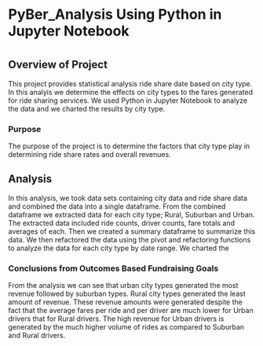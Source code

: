 # PyBer_Analysis Using Python in Jupyter Notebook
# 

## Overview of Project
  This project provides statistical analysis ride share date based on city type.  In this analyis we determine the effects on city types to the fares generated for ride sharing services.  We used Python in Jupyter Notebook to analyze the data and we charted the results by city type.
### Purpose
The purpose of the project is to determine the factors that city type play in determining ride share rates and overall revenues.
## Analysis 
In this analysis, we took data sets containing city data and ride share data and combined the data into a single dataframe.  From the combined dataframe we extracted data for each city type; Rural, Suburban and Urban. The extracted data included ride counts, driver counts, fare totals and averages of each.  Then we created a summary dataframe to summarize this data.  We then refactored the data using the pivot and refactoring functions to analyze the data for each city type by date range.  We charted the 


### Conclusions from Outcomes Based Fundraising Goals

From the analysis we can see that urban city types generated the most revenue followed by suburban types.  Rural city types generated the least amount of revenue.  These revenue amounts were generated despite the fact that the average fares per ride and per driver are much lower for Urban drivers that for Rural drivers.  The high revenue for Urban drivers is generated by the much higher volume of rides as compared to Suburban and Rural drivers.



